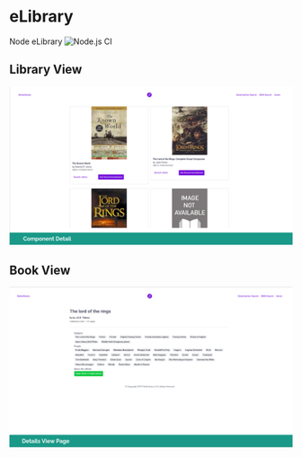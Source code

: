 # eLibrary
Node eLibrary
![Node.js CI](https://github.com/sahilarora3117/eLibrary/workflows/Node.js%20CI/badge.svg)
## Library View
![eLibrary](https://github.com/sahilarora3117/eLibrary/blob/master/Screenshot%20from%202021-08-18%2020-09-31.png)
## Book View
![eLibrary](https://github.com/sahilarora3117/eLibrary/blob/master/Screenshot%20from%202021-08-18%2020-13-47.png)

